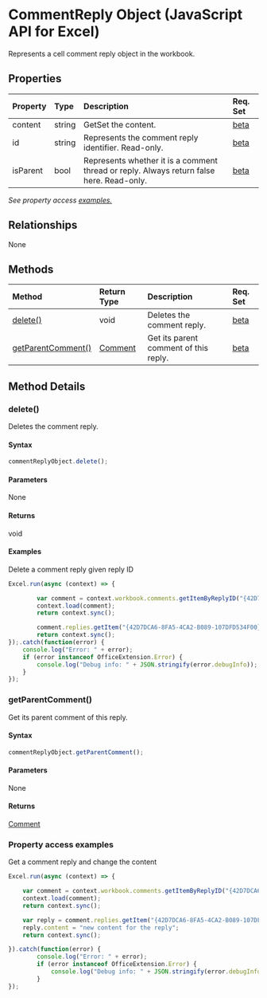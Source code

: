 # CommentReply Object (JavaScript API for Excel)

Represents a cell comment reply object in the workbook.

## Properties

| Property	   | Type	|Description| Req. Set|
|:---------------|:--------|:----------|:----|
|content|string|GetSet the content.|[beta](../requirement-sets/excel-api-requirement-sets.md)|
|id|string|Represents the comment reply identifier. Read-only.|[beta](../requirement-sets/excel-api-requirement-sets.md)|
|isParent|bool|Represents whether it is a comment thread or reply. Always return false here. Read-only.|[beta](../requirement-sets/excel-api-requirement-sets.md)|

_See property access [examples.](#property-access-examples)_

## Relationships
None


## Methods

| Method		   | Return Type	|Description| Req. Set|
|:---------------|:--------|:----------|:----|
|[delete()](#delete)|void|Deletes the comment reply.|[beta](../requirement-sets/excel-api-requirement-sets.md)|
|[getParentComment()](#getparentcomment)|[Comment](comment.md)|Get its parent comment of this reply.|[beta](../requirement-sets/excel-api-requirement-sets.md)|

## Method Details


### delete()
Deletes the comment reply.

#### Syntax
```js
commentReplyObject.delete();
```

#### Parameters
None

#### Returns
void

#### Examples

Delete a comment reply given reply ID

```js
Excel.run(async (context) => {

        var comment = context.workbook.comments.getItemByReplyID("{42D7DCA6-8FA5-4CA2-B089-107DFD534F00}");
        context.load(comment);
        return context.sync();

        comment.replies.getItem("{42D7DCA6-8FA5-4CA2-B089-107DFD534F00}").delete();
        return context.sync();
});.catch(function(error) {
    console.log("Error: " + error);
    if (error instanceof OfficeExtension.Error) {
        console.log("Debug info: " + JSON.stringify(error.debugInfo));
    }
});
```

### getParentComment()
Get its parent comment of this reply.

#### Syntax
```js
commentReplyObject.getParentComment();
```

#### Parameters
None

#### Returns
[Comment](comment.md)
### Property access examples

Get a comment reply and change the content

```js
Excel.run(async (context) => {

    var comment = context.workbook.comments.getItemByReplyID("{42D7DCA6-8FA5-4CA2-B089-107DFD534F00}");
    context.load(comment);
    return context.sync();

    var reply = comment.replies.getItem("{42D7DCA6-8FA5-4CA2-B089-107DFD534F00}");
    reply.content = "new content for the reply";
    return context.sync();

}).catch(function(error) {
		console.log("Error: " + error);
		if (error instanceof OfficeExtension.Error) {
			console.log("Debug info: " + JSON.stringify(error.debugInfo));
		}
});
```
